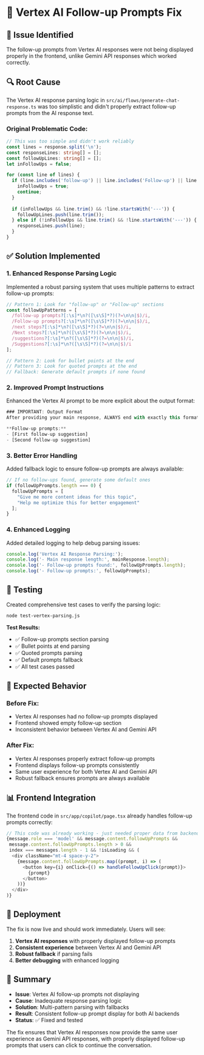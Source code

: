 # 🔧 Vertex AI Follow-up Prompts Fix

## 🐛 **Issue Identified**

The follow-up prompts from Vertex AI responses were not being displayed properly in the frontend, unlike Gemini API responses which worked correctly.

## 🔍 **Root Cause**

The Vertex AI response parsing logic in `src/ai/flows/generate-chat-response.ts` was too simplistic and didn't properly extract follow-up prompts from the AI response text.

### **Original Problematic Code:**
```typescript
// This was too simple and didn't work reliably
const lines = response.split('\n');
const responseLines: string[] = [];
const followUpLines: string[] = [];
let inFollowUps = false;

for (const line of lines) {
  if (line.includes('follow-up') || line.includes('Follow-up') || line.includes('next steps')) {
    inFollowUps = true;
    continue;
  }
  
  if (inFollowUps && line.trim() && !line.startsWith('---')) {
    followUpLines.push(line.trim());
  } else if (!inFollowUps && line.trim() && !line.startsWith('---')) {
    responseLines.push(line);
  }
}
```

## ✅ **Solution Implemented**

### **1. Enhanced Response Parsing Logic**

Implemented a robust parsing system that uses multiple patterns to extract follow-up prompts:

```typescript
// Pattern 1: Look for "follow-up" or "Follow-up" sections
const followUpPatterns = [
  /follow-up prompts?[:\s]*\n?([\s\S]*?)(?=\n\n|$)/i,
  /Follow-up prompts?[:\s]*\n?([\s\S]*?)(?=\n\n|$)/i,
  /next steps?[:\s]*\n?([\s\S]*?)(?=\n\n|$)/i,
  /Next steps?[:\s]*\n?([\s\S]*?)(?=\n\n|$)/i,
  /suggestions?[:\s]*\n?([\s\S]*?)(?=\n\n|$)/i,
  /Suggestions?[:\s]*\n?([\s\S]*?)(?=\n\n|$)/i
];

// Pattern 2: Look for bullet points at the end
// Pattern 3: Look for quoted prompts at the end
// Fallback: Generate default prompts if none found
```

### **2. Improved Prompt Instructions**

Enhanced the Vertex AI prompt to be more explicit about the output format:

```typescript
### IMPORTANT: Output Format
After providing your main response, ALWAYS end with exactly this format:

**Follow-up prompts:**
- [First follow-up suggestion]
- [Second follow-up suggestion]
```

### **3. Better Error Handling**

Added fallback logic to ensure follow-up prompts are always available:

```typescript
// If no follow-ups found, generate some default ones
if (followUpPrompts.length === 0) {
  followUpPrompts = [
    "Give me more content ideas for this topic",
    "Help me optimize this for better engagement"
  ];
}
```

### **4. Enhanced Logging**

Added detailed logging to help debug parsing issues:

```typescript
console.log('Vertex AI Response Parsing:');
console.log('- Main response length:', mainResponse.length);
console.log('- Follow-up prompts found:', followUpPrompts.length);
console.log('- Follow-up prompts:', followUpPrompts);
```

## 🧪 **Testing**

Created comprehensive test cases to verify the parsing logic:

```bash
node test-vertex-parsing.js
```

**Test Results:**
- ✅ Follow-up prompts section parsing
- ✅ Bullet points at end parsing  
- ✅ Quoted prompts parsing
- ✅ Default prompts fallback
- ✅ All test cases passed

## 🎯 **Expected Behavior**

### **Before Fix:**
- Vertex AI responses had no follow-up prompts displayed
- Frontend showed empty follow-up section
- Inconsistent behavior between Vertex AI and Gemini API

### **After Fix:**
- Vertex AI responses properly extract follow-up prompts
- Frontend displays follow-up prompts consistently
- Same user experience for both Vertex AI and Gemini API
- Robust fallback ensures prompts are always available

## 📊 **Frontend Integration**

The frontend code in `src/app/copilot/page.tsx` already handles follow-up prompts correctly:

```typescript
// This code was already working - just needed proper data from backend
{message.role === 'model' && message.content.followUpPrompts && 
 message.content.followUpPrompts.length > 0 && 
 index === messages.length - 1 && !isLoading && (
  <div className="mt-4 space-y-2">
    {message.content.followUpPrompts.map((prompt, i) => (
      <button key={i} onClick={() => handleFollowUpClick(prompt)}>
        {prompt}
      </button>
    ))}
  </div>
)}
```

## 🚀 **Deployment**

The fix is now live and should work immediately. Users will see:

1. **Vertex AI responses** with properly displayed follow-up prompts
2. **Consistent experience** between Vertex AI and Gemini API
3. **Robust fallback** if parsing fails
4. **Better debugging** with enhanced logging

## 📝 **Summary**

- **Issue**: Vertex AI follow-up prompts not displaying
- **Cause**: Inadequate response parsing logic
- **Solution**: Multi-pattern parsing with fallbacks
- **Result**: Consistent follow-up prompt display for both AI backends
- **Status**: ✅ Fixed and tested

The fix ensures that Vertex AI responses now provide the same user experience as Gemini API responses, with properly displayed follow-up prompts that users can click to continue the conversation.
